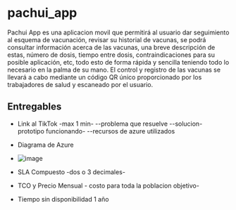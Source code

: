 # pachui_app

Pachui App es una aplicacion movil que permitirá al usuario dar seguimiento al esquema de vacunación, revisar su historial de vacunas, se podrá consultar información acerca de las vacunas, una breve descripción de estas, número de dosis, tiempo entre dosis, contraindicaciones para su posible aplicación, etc, todo esto de forma rápida y sencilla teniendo todo lo necesario en la palma de su mano. El control y registro de las vacunas se llevará a cabo mediante un código QR único proporcionado por los trabajadores de salud y escaneado por el usuario.  



## Entregables
- Link al TikTok -max 1 min-
--problema que resuelve
--solucion- prototipo funcionando-
--recursos de azure utilizados
- Diagrama de Azure
- ![image](https://user-images.githubusercontent.com/86860632/127775270-2d06aeeb-e3bc-448f-99e4-55bdf6f0b35a.png)

- SLA Compuesto -dos o 3 decimales-
- TCO y Precio Mensual - costo para toda la poblacion objetivo-
- Tiempo sin disponibilidad 1 año




